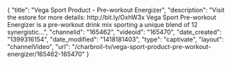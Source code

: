 {
    "title": "Vega Sport Product - Pre-workout Energizer",
    "description": "Visit the estore for more details: http:\/\/bit.ly\/OxhW3x Vega Sport Pre-workout Energizer is a pre-workout drink mix sporting a unique blend of 12 synergistic...",
    "channelid": "165462",
    "videoid": "165470",
    "date_created": "1399316154",
    "date_modified": "1418181403",
    "type": "captivate",
    "layout": "channelVideo",
    "url": "\/charbroil-tv\/vega-sport-product-pre-workout-energizer\/165462-165470"
}